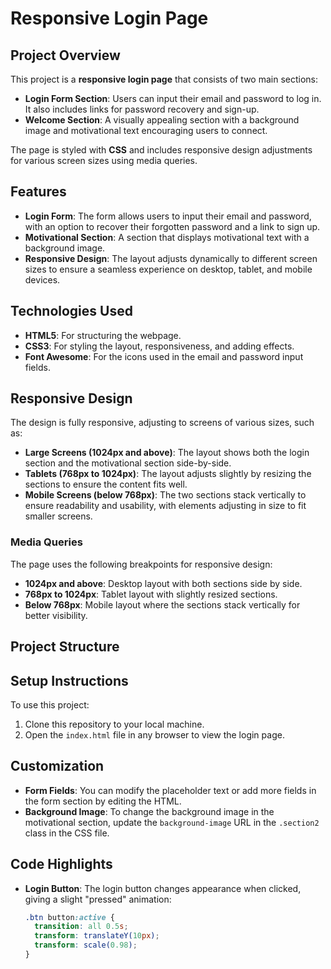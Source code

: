 # Responsive Login Page

## Project Overview

This project is a **responsive login page** that consists of two main sections:
- **Login Form Section**: Users can input their email and password to log in. It also includes links for password recovery and sign-up.
- **Welcome Section**: A visually appealing section with a background image and motivational text encouraging users to connect.

The page is styled with **CSS** and includes responsive design adjustments for various screen sizes using media queries.

## Features

- **Login Form**: The form allows users to input their email and password, with an option to recover their forgotten password and a link to sign up.
- **Motivational Section**: A section that displays motivational text with a background image.
- **Responsive Design**: The layout adjusts dynamically to different screen sizes to ensure a seamless experience on desktop, tablet, and mobile devices.

## Technologies Used

- **HTML5**: For structuring the webpage.
- **CSS3**: For styling the layout, responsiveness, and adding effects.
- **Font Awesome**: For the icons used in the email and password input fields.

## Responsive Design

The design is fully responsive, adjusting to screens of various sizes, such as:

- **Large Screens (1024px and above)**: The layout shows both the login section and the motivational section side-by-side.
- **Tablets (768px to 1024px)**: The layout adjusts slightly by resizing the sections to ensure the content fits well.
- **Mobile Screens (below 768px)**: The two sections stack vertically to ensure readability and usability, with elements adjusting in size to fit smaller screens.

### Media Queries

The page uses the following breakpoints for responsive design:
- **1024px and above**: Desktop layout with both sections side by side.
- **768px to 1024px**: Tablet layout with slightly resized sections.
- **Below 768px**: Mobile layout where the sections stack vertically for better visibility.

## Project Structure

## Setup Instructions

To use this project:

1. Clone this repository to your local machine.
2. Open the `index.html` file in any browser to view the login page.

## Customization

- **Form Fields**: You can modify the placeholder text or add more fields in the form section by editing the HTML.
- **Background Image**: To change the background image in the motivational section, update the `background-image` URL in the `.section2` class in the CSS file.
  
## Code Highlights

- **Login Button**:
  The login button changes appearance when clicked, giving a slight "pressed" animation:
  ```css
  .btn button:active {
    transition: all 0.5s;
    transform: translateY(10px);
    transform: scale(0.98);
  }

